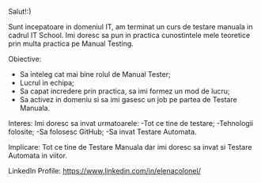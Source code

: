 Salut!:)

Sunt incepatoare in domeniul IT, am terminat un curs de testare manuala in cadrul IT School. 
Imi doresc sa pun in practica cunostintele mele teoretice prin multa practica pe Manual Testing.

Obiective:
- Sa inteleg cat mai bine rolul de Manual Tester;
- Lucrul in echipa;
- Sa capat incredere prin practica, sa imi formez un mod de lucru;
- Sa activez in domeniu si sa imi gasesc un job pe partea de Testare Manuala.

Interes:
Imi doresc sa invat urmatoarele:
-Tot ce tine de testare;
-Tehnologii folosite;
-Sa folosesc GitHub;
-Sa invat Testare Automata.

Implicare:
Tot ce tine de Testare Manuala dar imi doresc sa invat si Testare Automata in viitor.

LinkedIn Profile: https://www.linkedin.com/in/elenacolonel/
